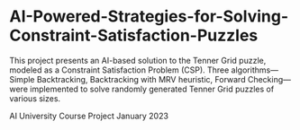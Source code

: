 # AI-Powered-Strategies-for-Solving-Constraint-Satisfaction-Puzzles

This project presents an AI-based solution to the Tenner Grid puzzle, modeled as a Constraint Satisfaction Problem (CSP). Three algorithms—Simple Backtracking, Backtracking with MRV heuristic, Forward Checking—were implemented to solve randomly generated Tenner Grid puzzles of various sizes.

AI University Course Project
January 2023
